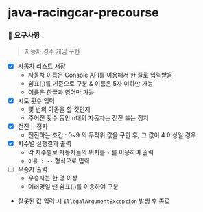 # java-racingcar-precourse

### 🎯 요구사항
> 자동차 경주 게임 구현

- [x] 자동차 리스트 저장
    - 자동차 이름은 Console API를 이용해서 한 줄로 입력받음
    - 쉼표(,)를 기준으로 구분 & 이름은 5자 이하만 가능
    - 이름은 한글과 영어만 가능
- [x] 시도 횟수 입력
    - 몇 번의 이동을 할 것인지
    - 주어진 횟수 동안 n대의 자동차는 전진 또는 정지
- [x] 전진 || 정지
    - 전진하는 조건 : 0~9 의 무작위 값을 구한 후, 그 값이 4 이상일 경우
- [x] 차수별 실행결과 출력
    - 각 차수별로 자동차들의 위치를 `-` 를 이용하여 출력
    - `이름 : --` 형식으로 입력
- [ ] 우승자 출력
    - 우승자는 한 명 이상
    - 여러명일 땐 쉼표(,)를 이용하여 구분
- 잘못된 값 입력 시 `IllegalArgumentException` 발생 후 종료